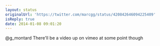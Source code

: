 ```yaml
---
layout: status
originalUrl: 'https://twitter.com/marcgg/status/420842646094225409'
isReply: true
date: 2014-01-08 09:01:20
---
```


@g_montard There'll be a video up on vimeo at some point though
